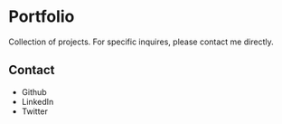 # Portfolio

Collection of projects.
For specific inquires, please contact me directly.

## Contact

* Github
* LinkedIn
* Twitter